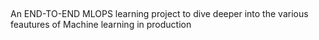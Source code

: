 ## 
An END-TO-END MLOPS learning project to dive deeper into the various feautures of Machine learning in   production
